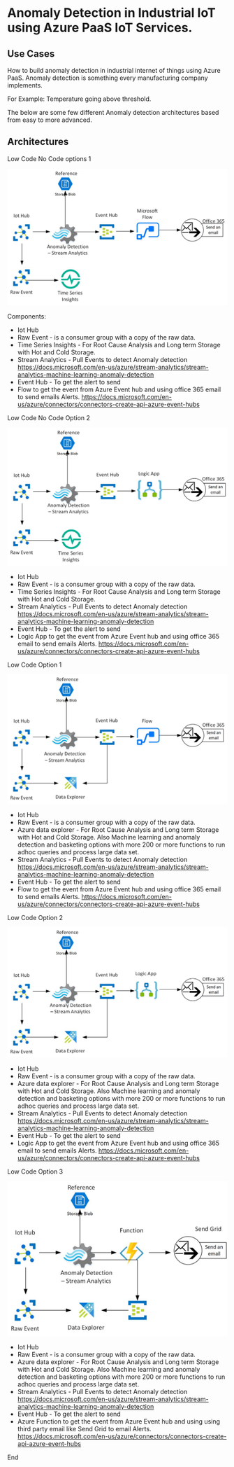 # Anomaly Detection in Industrial IoT using Azure PaaS IoT Services.

## Use Cases

How to build anomaly detection in industrial internet of things using Azure PaaS. Anomaly detection is something every manufacturing company implements.

For Example: Temperature going above threshold. 

The below are some few different Anomaly detection architectures based from easy to more advanced.

## Architectures

Low Code No Code options 1

![alt text](https://github.com/balakreshnan/IIoT-AI/blob/master/IIoT/images/Anomaly-IIoT-1.jpg "Architecture")

Components:

- Iot Hub
- Raw Event - is a consumer group with a copy of the raw data.
- Time Series Insights - For Root Cause Analysis and Long term Storage with Hot and Cold Storage.
- Stream Analytics - Pull Events to detect Anomaly detection
    https://docs.microsoft.com/en-us/azure/stream-analytics/stream-analytics-machine-learning-anomaly-detection
- Event Hub - To get the alert to send
- Flow to get the event from Azure Event hub and using office 365 email to send emails Alerts.
    https://docs.microsoft.com/en-us/azure/connectors/connectors-create-api-azure-event-hubs

Low Code No Code Option 2

![alt text](https://github.com/balakreshnan/IIoT-AI/blob/master/IIoT/images/Anomaly-IIoT-2.jpg "Architecture")

- Iot Hub
- Raw Event - is a consumer group with a copy of the raw data.
- Time Series Insights - For Root Cause Analysis and Long term Storage with Hot and Cold Storage.
- Stream Analytics - Pull Events to detect Anomaly detection
    https://docs.microsoft.com/en-us/azure/stream-analytics/stream-analytics-machine-learning-anomaly-detection
- Event Hub - To get the alert to send
- Logic App to get the event from Azure Event hub and using office 365 email to send emails Alerts.
    https://docs.microsoft.com/en-us/azure/connectors/connectors-create-api-azure-event-hubs

Low Code Option 1

![alt text](https://github.com/balakreshnan/IIoT-AI/blob/master/IIoT/images/Anomaly-IIoT-3.jpg "Architecture")

- Iot Hub
- Raw Event - is a consumer group with a copy of the raw data.
- Azure data explorer - For Root Cause Analysis and Long term Storage with Hot and Cold Storage. Also Machine learning and anomaly detection and basketing options with more 200 or more functions to run adhoc queries and process large data set.
- Stream Analytics - Pull Events to detect Anomaly detection
    https://docs.microsoft.com/en-us/azure/stream-analytics/stream-analytics-machine-learning-anomaly-detection
- Event Hub - To get the alert to send
- Flow to get the event from Azure Event hub and using office 365 email to send emails Alerts.
    https://docs.microsoft.com/en-us/azure/connectors/connectors-create-api-azure-event-hubs

Low Code Option 2

![alt text](https://github.com/balakreshnan/IIoT-AI/blob/master/IIoT/images/Anomaly-IIoT-4.jpg "Architecture")

- Iot Hub
- Raw Event - is a consumer group with a copy of the raw data.
- Azure data explorer - For Root Cause Analysis and Long term Storage with Hot and Cold Storage. Also Machine learning and anomaly detection and basketing options with more 200 or more functions to run adhoc queries and process large data set.
- Stream Analytics - Pull Events to detect Anomaly detection
    https://docs.microsoft.com/en-us/azure/stream-analytics/stream-analytics-machine-learning-anomaly-detection
- Event Hub - To get the alert to send
- Logic App to get the event from Azure Event hub and using office 365 email to send emails Alerts.
    https://docs.microsoft.com/en-us/azure/connectors/connectors-create-api-azure-event-hubs

Low Code Option 3

![alt text](https://github.com/balakreshnan/IIoT-AI/blob/master/IIoT/images/Anomaly-IIoT-5.jpg "Architecture")

- Iot Hub
- Raw Event - is a consumer group with a copy of the raw data.
- Azure data explorer - For Root Cause Analysis and Long term Storage with Hot and Cold Storage. Also Machine learning and anomaly detection and basketing options with more 200 or more functions to run adhoc queries and process large data set.
- Stream Analytics - Pull Events to detect Anomaly detection
    https://docs.microsoft.com/en-us/azure/stream-analytics/stream-analytics-machine-learning-anomaly-detection
- Event Hub - To get the alert to send
- Azure Function to get the event from Azure Event hub and using using third party email like Send Grid to email Alerts.
    https://docs.microsoft.com/en-us/azure/connectors/connectors-create-api-azure-event-hubs

End